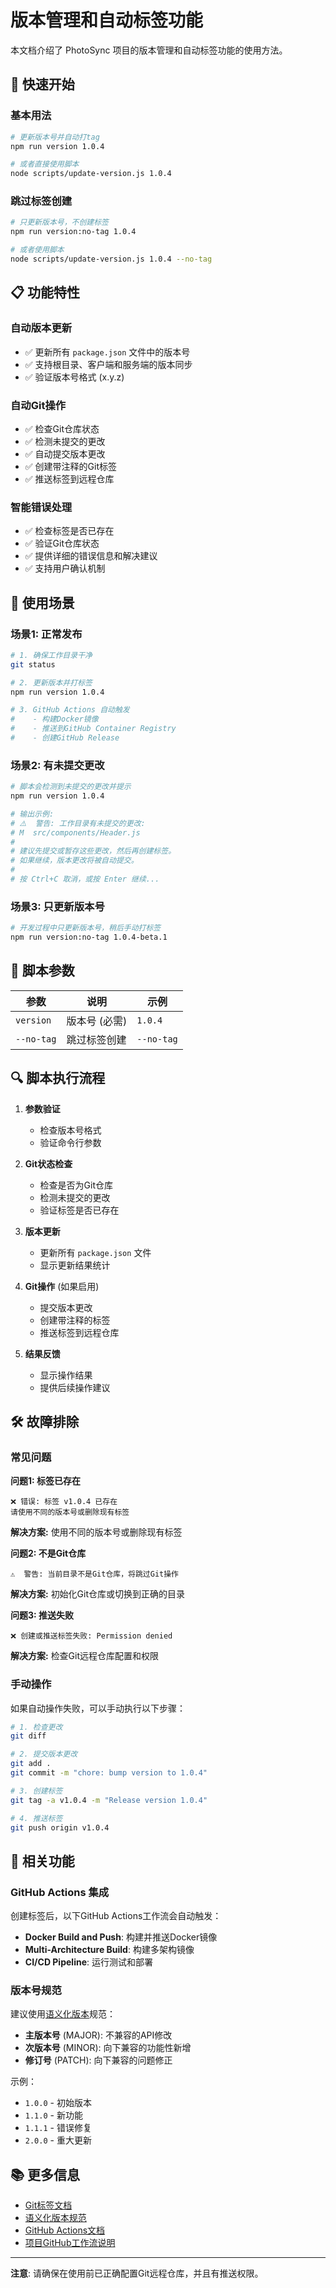 # 版本管理和自动标签功能

本文档介绍了 PhotoSync 项目的版本管理和自动标签功能的使用方法。

## 🚀 快速开始

### 基本用法

```bash
# 更新版本号并自动打tag
npm run version 1.0.4

# 或者直接使用脚本
node scripts/update-version.js 1.0.4
```

### 跳过标签创建

```bash
# 只更新版本号，不创建标签
npm run version:no-tag 1.0.4

# 或者使用脚本
node scripts/update-version.js 1.0.4 --no-tag
```

## 📋 功能特性

### 自动版本更新
- ✅ 更新所有 `package.json` 文件中的版本号
- ✅ 支持根目录、客户端和服务端的版本同步
- ✅ 验证版本号格式 (x.y.z)

### 自动Git操作
- ✅ 检查Git仓库状态
- ✅ 检测未提交的更改
- ✅ 自动提交版本更改
- ✅ 创建带注释的Git标签
- ✅ 推送标签到远程仓库

### 智能错误处理
- ✅ 检查标签是否已存在
- ✅ 验证Git仓库状态
- ✅ 提供详细的错误信息和解决建议
- ✅ 支持用户确认机制

## 🔧 使用场景

### 场景1: 正常发布
```bash
# 1. 确保工作目录干净
git status

# 2. 更新版本并打标签
npm run version 1.0.4

# 3. GitHub Actions 自动触发
#    - 构建Docker镜像
#    - 推送到GitHub Container Registry
#    - 创建GitHub Release
```

### 场景2: 有未提交更改
```bash
# 脚本会检测到未提交的更改并提示
npm run version 1.0.4

# 输出示例:
# ⚠️  警告: 工作目录有未提交的更改:
# M  src/components/Header.js
# 
# 建议先提交或暂存这些更改，然后再创建标签。
# 如果继续，版本更改将被自动提交。
# 
# 按 Ctrl+C 取消，或按 Enter 继续...
```

### 场景3: 只更新版本号
```bash
# 开发过程中只更新版本号，稍后手动打标签
npm run version:no-tag 1.0.4-beta.1
```

## 📝 脚本参数

| 参数 | 说明 | 示例 |
|------|------|------|
| `version` | 版本号 (必需) | `1.0.4` |
| `--no-tag` | 跳过标签创建 | `--no-tag` |

## 🔍 脚本执行流程

1. **参数验证**
   - 检查版本号格式
   - 验证命令行参数

2. **Git状态检查**
   - 检查是否为Git仓库
   - 检测未提交的更改
   - 验证标签是否已存在

3. **版本更新**
   - 更新所有 `package.json` 文件
   - 显示更新结果统计

4. **Git操作** (如果启用)
   - 提交版本更改
   - 创建带注释的标签
   - 推送标签到远程仓库

5. **结果反馈**
   - 显示操作结果
   - 提供后续操作建议

## 🛠️ 故障排除

### 常见问题

**问题1: 标签已存在**
```
❌ 错误: 标签 v1.0.4 已存在
请使用不同的版本号或删除现有标签
```
**解决方案:** 使用不同的版本号或删除现有标签

**问题2: 不是Git仓库**
```
⚠️  警告: 当前目录不是Git仓库，将跳过Git操作
```
**解决方案:** 初始化Git仓库或切换到正确的目录

**问题3: 推送失败**
```
❌ 创建或推送标签失败: Permission denied
```
**解决方案:** 检查Git远程仓库配置和权限

### 手动操作

如果自动操作失败，可以手动执行以下步骤：

```bash
# 1. 检查更改
git diff

# 2. 提交版本更改
git add .
git commit -m "chore: bump version to 1.0.4"

# 3. 创建标签
git tag -a v1.0.4 -m "Release version 1.0.4"

# 4. 推送标签
git push origin v1.0.4
```

## 🔗 相关功能

### GitHub Actions 集成

创建标签后，以下GitHub Actions工作流会自动触发：

- **Docker Build and Push**: 构建并推送Docker镜像
- **Multi-Architecture Build**: 构建多架构镜像
- **CI/CD Pipeline**: 运行测试和部署

### 版本号规范

建议使用[语义化版本](https://semver.org/lang/zh-CN/)规范：

- **主版本号** (MAJOR): 不兼容的API修改
- **次版本号** (MINOR): 向下兼容的功能性新增
- **修订号** (PATCH): 向下兼容的问题修正

示例：
- `1.0.0` - 初始版本
- `1.1.0` - 新功能
- `1.1.1` - 错误修复
- `2.0.0` - 重大更新

## 📚 更多信息

- [Git标签文档](https://git-scm.com/book/zh/v2/Git-基础-打标签)
- [语义化版本规范](https://semver.org/lang/zh-CN/)
- [GitHub Actions文档](https://docs.github.com/actions)
- [项目GitHub工作流说明](./GITHUB_WORKFLOWS.md)

---

**注意**: 请确保在使用前已正确配置Git远程仓库，并且有推送权限。
